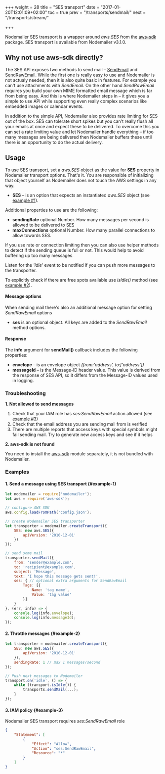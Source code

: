 +++
weight = 28
title = "SES transport"
date = "2017-01-20T12:01:09+02:00"
toc = true
prev = "/transports/sendmail/"
next = "/transports/stream/"

+++

Nodemailer SES transport is a wrapper around _aws.SES_ from the [aws-sdk](https://www.npmjs.com/package/aws-sdk) package. SES transport is available from Nodemailer v3.1.0.

## Why not use aws-sdk directly?

The SES API exposes two methods to send mail – [SendEmail](http://docs.aws.amazon.com/AWSJavaScriptSDK/latest/AWS/SES.html#sendEmail-property) and [SendRawEmail](http://docs.aws.amazon.com/AWSJavaScriptSDK/latest/AWS/SES.html#sendRawEmail-property). While the first one is really easy to use and Nodemailer is not actualy needed, then it is also quite basic in features. For example you can't use attachments with _SendEmail_. On the other hand _SendRawEmail_ requires you build your own MIME formatted email message which is far from being easy. And this is where Nodemailer steps in – it gives you a simple to use API while supporting even really complex scenarios like embedded images or calendar events.

In addition to the simple API, Nodemailer also provides rate limiting for SES out of the box. SES can tolerate short spikes but you can't really flush all your emails at once and expect these to be delivered. To overcome this you can set a rate limiting value and let Nodemailer handle everything – if too many messages are being delivered then Nodemailer buffers these until there is an opportunity to do the actual delivery.

## Usage

To use SES transport, set a _aws.SES_ object as the value for **SES** property in Nodemailer transport options. That's it. You are responsible of initializing that object yourself as Nodemailer does not touch the AWS settings in any way.

- **SES** – is an option that expects an instantiated _aws.SES_ object (see [example #1](#example-1)).

Additional properties to use are the following:

- **sendingRate** optional Number. How many messages per second is allowed to be delivered to SES
- **maxConnections** optional Number. How many parallel connections to allow towards SES.

If you use rate or connection limiting then you can also use helper methods to detect if the sending queue is full or not. This would help to avoid buffering up too many messages.

Listen for the _'idle'_ event to be notified if you can push more messages to the transporter.

To explicitly check if there are free spots available use _isIdle()_ method (see [example #2](#example-2)).

#### Message options

When sending mail there's also an additional message option for setting _SendRawEmail_ options

- **ses** is an optional object. All keys are added to the _SendRawEmail_ method options.

#### Response

The **info** argument for **sendMail()** callback includes the following properties:

- **envelope** – is an envelope object _{from:'address', to:['address']}_
- **messageId** – is the Message-ID header value. This value is derived from the response of SES API, so it differs from the Message-ID values used in logging.

### Troubleshooting

**1\. Not allowed to send messages**

1. Check that your IAM role has _ses:SendRawEmail_ action allowed (see [example #3](#example-3))
2. Check that the email address you are sending mail from is verified
3. There are multiple reports that access keys with special symbols might fail sending mail. Try to generate new access keys and see if it helps

**2\. aws-sdk is not found**

You need to install the [aws-sdk](https://www.npmjs.com/package/aws-sdk) module separately, it is not bundled with Nodemailer.

### Examples

#### 1\. Send a message using SES transport {#example-1}

```javascript
let nodemailer = require('nodemailer');
let aws = require('aws-sdk');

// configure AWS SDK
aws.config.loadFromPath('config.json');

// create Nodemailer SES transporter
let transporter = nodemailer.createTransport({
    SES: new aws.SES({
        apiVersion: '2010-12-01'
    })
});

// send some mail
transporter.sendMail({
    from: 'sender@example.com',
    to: 'recipient@example.com',
    subject: 'Message',
    text: 'I hope this message gets sent!',
    ses: { // optional extra arguments for SendRawEmail
        Tags: [{
            Name: 'tag name',
            Value: 'tag value'
        }]
    }
}, (err, info) => {
    console.log(info.envelope);
    console.log(info.messageId);
});
```

#### 2\. Throttle messages {#example-2}

```javascript
let transporter = nodemailer.createTransport({
    SES: new aws.SES({
        apiVersion: '2010-12-01'
    }),
    sendingRate: 1 // max 1 messages/second
});

// Push next messages to Nodemailer
transport.on('idle', () => {
    while (transport.isIdle()) {
        transports.sendMail(...);
    }
});
```

#### 3\. IAM policy {#example-3}

Nodemailer SES transport requires *ses:SendRawEmail* role

```json
{
    "Statement": [
        {
            "Effect": "Allow",
            "Action": "ses:SendRawEmail",
            "Resource": "*"
        }
    ]
}
```
